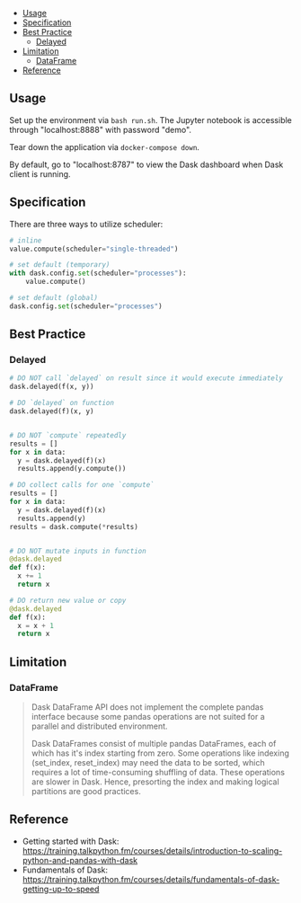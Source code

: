 
- [Usage](#usage)
- [Specification](#specification)
- [Best Practice](#best-practice)
  - [Delayed](#delayed)
- [Limitation](#limitation)
  - [DataFrame](#dataframe)
- [Reference](#reference)


## Usage
Set up the environment via `bash run.sh`. The Jupyter notebook is accessible through "localhost:8888" with password "demo".

Tear down the application via `docker-compose down`.

By default, go to "localhost:8787" to view the Dask dashboard when Dask client is running.

## Specification

There are three ways to utilize scheduler:
```py
# inline
value.compute(scheduler="single-threaded")

# set default (temporary)
with dask.config.set(scheduler="processes"):
    value.compute()

# set default (global)
dask.config.set(scheduler="processes")
```


## Best Practice

### Delayed
```py
# DO NOT call `delayed` on result since it would execute immediately
dask.delayed(f(x, y))

# DO `delayed` on function
dask.delayed(f)(x, y)


# DO NOT `compute` repeatedly
results = []
for x in data:
  y = dask.delayed(f)(x)
  results.append(y.compute())

# DO collect calls for one `compute`
results = []
for x in data:
  y = dask.delayed(f)(x)
  results.append(y)
results = dask.compute(*results)


# DO NOT mutate inputs in function
@dask.delayed
def f(x):
  x += 1
  return x

# DO return new value or copy
@dask.delayed
def f(x):
  x = x + 1
  return x
```

## Limitation

### DataFrame
> Dask DataFrame API does not implement the complete pandas interface because some pandas operations are not suited for a parallel and distributed environment.
>
> Dask DataFrames consist of multiple pandas DataFrames, each of which has it's index starting from zero. Some operations like indexing (set_index, reset_index) may need the data to be sorted, which requires a lot of time-consuming shuffling of data. These operations are slower in Dask. Hence, presorting the index and making logical partitions are good practices.



## Reference
- Getting started with Dask: https://training.talkpython.fm/courses/details/introduction-to-scaling-python-and-pandas-with-dask
- Fundamentals of Dask: https://training.talkpython.fm/courses/details/fundamentals-of-dask-getting-up-to-speed
